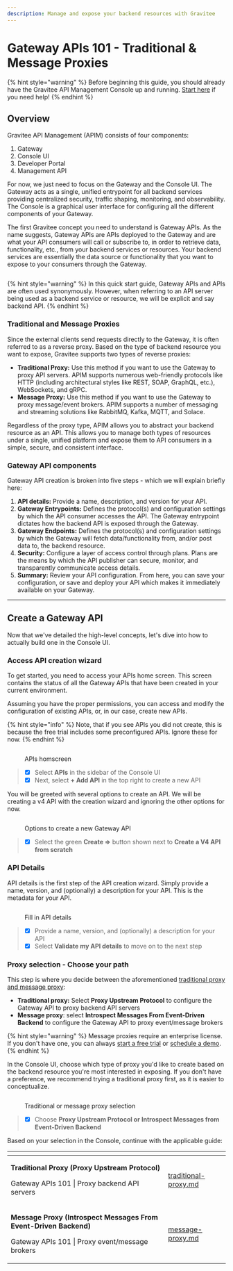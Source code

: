 ```yaml
---
description: Manage and expose your backend resources with Gravitee
---
```


# Gateway APIs 101 - Traditional & Message Proxies

{% hint style="warning" %}
Before beginning this guide, you should already have the Gravitee API Management Console up and running. [Start here](../) if you need help!
{% endhint %}

## Overview

Gravitee API Management (APIM) consists of four components:

1. Gateway
2. Console UI
3. Developer Portal
4. Management API

For now, we just need to focus on the Gateway and the Console UI. The Gateway acts as a single, unified entrypoint for all backend services providing centralized security, traffic shaping, monitoring, and observability. The Console is a graphical user interface for configuring all the different components of your Gateway.

The first Gravitee concept you need to understand is Gateway APIs. As the name suggests, Gateway APIs are APIs deployed to the Gateway and are what your API consumers will call or subscribe to, in order to retrieve data, functionality, etc., from your backend services or resources. Your backend services are essentially the data source or functionality that you want to expose to your consumers through the Gateway.

<img src="../../../.gitbook/assets/file.excalidraw (11).svg" alt="" class="gitbook-drawing">

{% hint style="warning" %}
In this quick start guide, Gateway APIs and APIs are often used synonymously. However, when referring to an API server being used as a backend service or resource, we will be explicit and say backend API.
{% endhint %}

### Traditional and Message Proxies

Since the external clients send requests directly to the Gateway, it is often referred to as a reverse proxy. Based on the type of backend resource you want to expose, Gravitee supports two types of reverse proxies:

* **Traditional Proxy:** Use this method if you want to use the Gateway to proxy API servers. APIM supports numerous web-friendly protocols like HTTP (including architectural styles like REST, SOAP, GraphQL, etc.), WebSockets, and gRPC.
* **Message Proxy:** Use this method if you want to use the Gateway to proxy message/event brokers. APIM supports a number of messaging and streaming solutions like RabbitMQ, Kafka, MQTT, and Solace.

Regardless of the proxy type, APIM allows you to abstract your backend resource as an API. This allows you to manage both types of resources under a single, unified platform and expose them to API consumers in a simple, secure, and consistent interface.

### Gateway API components

Gateway API creation is broken into five steps - which we will explain briefly here:

1. **API details:** Provide a name, description, and version for your API.&#x20;
2. **Gateway Entrypoints:** Defines the protocol(s) and configuration settings by which the API consumer accesses the API. The Gateway entrypoint dictates how the backend API is exposed through the Gateway.
3. **Gateway Endpoints:** Defines the protocol(s) and configuration settings by which the Gateway will fetch data/functionality from, and/or post data to, the backend resource.
4. **Security:** Configure a layer of access control through plans. Plans are the means by which the API publisher can secure, monitor, and transparently communicate access details.
5. **Summary:** Review your API configuration. From here, you can save your configuration, or save and deploy your API which makes it immediately available on your Gateway.

***

## Create a Gateway API

Now that we've detailed the high-level concepts, let's dive into how to actually build one in the Console UI.

### Access API creation wizard

To get started, you need to access your APIs home screen. This screen contains the status of all the Gateway APIs that have been created in your current environment.

Assuming you have the proper permissions, you can access and modify the configuration of existing APIs, or, in our case, create new APIs.

{% hint style="info" %}
Note, that if you see APIs you did not create, this is because the free trial includes some preconfigured APIs. Ignore these for now.
{% endhint %}

<figure><img src="../../../.gitbook/assets/Screenshot 2023-11-09 at 5.39.37 PM.png" alt=""><figcaption><p>APIs homscreen</p></figcaption></figure>

> * [x] Select **APIs** in the sidebar of the Console UI
> * [x] Next, select **+ Add API** in the top right to create a new API

You will be greeted with several options to create an API. We will be creating a v4 API with the creation wizard and ignoring the other options for now.&#x20;

<figure><img src="../../../.gitbook/assets/Screenshot 2023-11-09 at 5.47.49 PM.png" alt=""><figcaption><p>Options to create a new Gateway API</p></figcaption></figure>

> * [x] Select the green **Create =>** button shown next to **Create a V4 API from scratch**

### API Details

API details is the first step of the API creation wizard. Simply provide a name, version, and (optionally) a description for your API. This is the metadata for your API.

<figure><img src="../../../.gitbook/assets/Screenshot 2023-11-09 at 7.38.00 PM.png" alt=""><figcaption><p>Fill in API details</p></figcaption></figure>

> * [x] Provide a name, version, and (optionally) a description for your API
> * [x] Select **Validate my API details** to move on to the next step

### Proxy selection - Choose your path

This step is where you decide between the aforementioned [traditional proxy and message proxy](./#traditional-and-message-proxies):

* **Traditional proxy:** Select **Proxy Upstream Protocol** to configure the Gateway API to proxy backend API servers
* **Message proxy**: select **Introspect Messages From Event-Driven Backend** to configure the Gateway API to proxy event/message brokers

{% hint style="warning" %}
Message proxies require an enterprise license. If you don't have one, you can always [start a free trial](../../install-guides/free-trial.md) or [schedule a demo](https://www.gravitee.io/demo).
{% endhint %}

In the Console UI, choose which type of proxy you'd like to create based on the backend resource you're most interested in exposing. If you don't have a preference, we recommend trying a traditional proxy first, as it is easier to conceptualize.

<figure><img src="../../../.gitbook/assets/Screenshot 2023-11-09 at 7.40.50 PM.png" alt=""><figcaption><p>Traditional or message proxy selection</p></figcaption></figure>

> * [x] Choose **Proxy Upstream Protocol or** **Introspect Messages from Event-Driven Backend**

Based on your selection in the Console, continue with the applicable guide:

<table data-card-size="large" data-view="cards"><thead><tr><th></th><th data-hidden data-card-target data-type="content-ref"></th></tr></thead><tbody><tr><td><p><strong>Traditional Proxy (Proxy Upstream Protocol)</strong></p><p></p><p>Gateway APIs 101 | Proxy backend API servers</p></td><td><a href="traditional-proxy.md">traditional-proxy.md</a></td></tr><tr><td><p><strong>Message Proxy (Introspect Messages From Event-Driven Backend)</strong></p><p></p><p>Gateway APIs 101 | Proxy event/message brokers</p></td><td><a href="message-proxy.md">message-proxy.md</a></td></tr></tbody></table>
